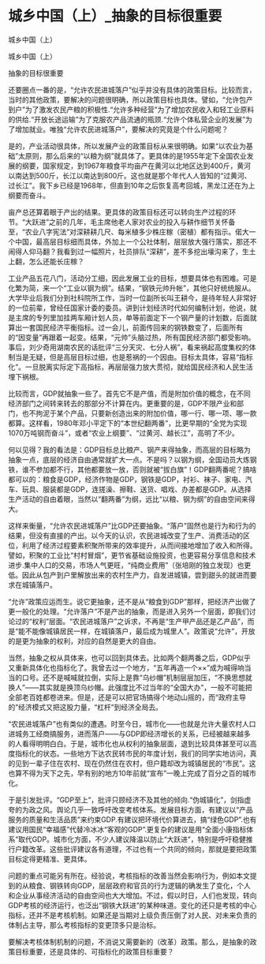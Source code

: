 # 城乡中国（上）_抽象的目标很重要

城乡中国（上）

城乡中国（上）

抽象的目标很重要

还要圈点一番的是，“允许农民进城落户”似乎并没有具体的政策目标。比较而言，当时的其他政策，要解决的问题很明确，所以政策目标也具体。譬如，“允许包产到户”为了激发农民产粮的积极性.“允许多种经营”为了增加农民收入和轻工业原料的供给.“开放长途运输”为了克服农产品流通的瓶颈.“允许个体私营企业的发展”为了增加就业。唯独“允许农民进城落户”，要解决的究竟是个什么问题呢？

是的，产业活动很具体，所以发展产业的政策目标从来很明确。如果“以农业为基础”太原则，那么后来的“以粮为纲”就具体了。更具体的是1955年定下全国农业发展的纲要，国家规定，到1967年粮食平均亩产在黄河以北地区达到400斤，黄河以南达到500斤，长江以南达到800斤。这也就是那个年代人人皆知的“过黄河、过长江”。我下乡已经是1968年，但直到10年之后恢复高考回城，黑龙江还在为上纲要而奋斗。

亩产总还算着眼于产出的结果。更具体的政策目标还可以转向生产过程的环节。“大跃进”之前的几年，毛主席他老人家对农业的投入与耕作细节关怀备至，“农业八字宪法”对深耕耕几尺、每米植多少株庄稼（密植）都有指示。偌大一个中国，最高层目标细而具体，外加上一个公社体制，层层放大强行落实，那还不闹得人仰马翻？我看到过一幅照片，社员排队“深耕”，差不多挖出壕沟来了，生土上翻，怎么还能长庄稼？

工业产品五花八门，活动分工细，因此发展工业的目标，想要具体也有困难。可是化繁为简，来一个“工业以钢为纲”。结果，“钢铁元帅升帐”，其他只好统统服从。大学毕业后我们分到社科院所工作，当时一位副所长叫王耕今，是待年轻人非常好的一位前辈，曾经任国家计委的委员。讲到计划经济时代如何编制计划，他说，就是主席的专列里加挂两车厢计划人员，单等前面定下一个钢产量的计划数，后面就算出一套国民经济平衡指标。过一会儿，前面传回来的钢铁数变了，后面所有的“因变量”再跟着一起变。结果，“元帅”头脑过热，所有国民经济部门都受影响。事后，刘少奇用湖南农民的话批评“三分天灾、七分人祸”，看来祸起高度集权的体制当是无疑，但是高层目标过细，也是惹祸的一个因由。目标太具体，容易“指标化”。一旦脱离实际定下高指标，再层层强力放大贯彻，就给国民经济和人民生活埋下祸根。

比较而言，GDP就抽象一些了。首先它不是产值，而是附加价值的概念，在不同经济部门之间转来转去的那部分不计算在内。更重要的是，GDP不限产业和部门，也不拘泥于某个产品，只要新创造出来的附加价值，哪一行、哪一项、哪一款都算。这样看，1980年邓小平定下的“本世纪翻两番”，比更早期的“全党为实现1070万吨钢而奋斗”，或者“农业上纲要”、“过黄河、越长江”，高明了不少。

何以见得？我的看法是：GDP目标总比粮产、钢产来得抽象，而高层的目标略为抽象一点，底层的经济自由通常就扩大一点。不是吗？以钢为纲，全国动员大炼钢铁，谁不参加都不行，其他都要放一放，否则就被“拔白旗”！GDP翻两番呢？搞啥都可以的：粮食是GDP，经济作物是GDP，钢铁是GDP，衬衫、袜子、家电、汽车、玩具、服装都是GDP，连搓澡、擦鞋、送货、唱戏、办差都是GDP。从选择生产活动的自由着眼，当然以“翻两番”为纲，远比“以粮、钢为纲”的自由空间来得大。

这样来衡量，“允许农民进城落户”比GDP还要抽象。“落户”固然也是行为和行为的结果，但没有直接的产出。以今天的认识，农民进城改变了生产、消费活动的区位，利用了经济过程要素积聚所带来的效率提升，从而间接地增加了收入和所得。譬如，积聚的工业比“村村冒烟”，更节省基础设施投资，也更容易分享信息和技术进步.集中人口的交易，市场人气更旺，“纯商业费用”（张培刚的独立发现）也更低。因此从包产到户里解放出来的农村生产力，自发进城镇，尝到甜头的就进而要求在城镇落户。

“允许”政策应运而生。说它更抽象，还不是从“粮食到GDP”那样，把经济产出做了更一般化的处理。“允许落户”不是产出的抽象，而是进入另外一个层面，即我们讨论过的“权利”层面。“农民进城落户”之诉求，不再是“生产甲产品还是乙产品”，而是“能不能像城镇居民一样，在城镇落户，最后成为城里人”。政策说“允许”，开放的是更为抽象的权利，对应的自然是更大的自由。

当然，抽象之权从具体来，也可以回到具体去。比如两个翻两番之后，GDP似乎又重新具体化也指标化了。我曾去过一个地方，“五年再造一个××”成为喊得响当当的口号。还不是喊喊就拉倒，实际上是靠“乌纱帽”机制层层加压，“不换思想就换人”——其实就是换顶乌纱帽。此强度比不过当年的“全国大办”，一般不可能把全部老百姓都卷进来。但是，还是可以把官场搞得个地动山摇的，而“政府主导的”经济模式又把这股力量，“杠杆”到经济全局去。

“农民进城落户”也有类似的遭遇。时至今日，城市化——也就是允许大量农村人口进城务工经商搞服务，进而落户——与GDP即经济增长的关系，已经被越来越多的人看得明明白白。于是，城市化也从权利的抽象层面，退到比较具体甚至可以高度指标化的状态。一些地方下达农民转市民的年度计划，我们的同学实地访问，真的见到一辈子住在农村、现在仍然住在农村，但户籍却改为城镇居民的“市民”。这也算不得为天下之先，早有别的地方10年前就“宣布”一晚上完成了百分之百的城市化。

于是引发批评。“GDP至上”，批评只顾经济不及其他的倾向.“伪城镇化”，剑指虚夸的为政之风。舆论几乎一致呼吁改变考核体系。发展目标方面，有建议以“产品服务的质量和生活品质”来约束GDP.有建议把环境代价算进去，搞“绿色GDP”.也有建议用国民“幸福感”代替冷冰冰“客观的GDP”.更复杂的建议是用“全面小康指标体系”取代GDP。城市化方面，不少人建议降温以防止“大跃进”，特别是呼吁稳健推行户籍改革。这些批评建议各有道理，不过也有一个共同的倾向，那就是要把政策目标定得更精准、更具体。

问题的重点可能另有所在。经验说，考核指标的改善当然会影响行为，例如本文提到的从粮食、钢铁转向GDP，层层政府和官员的行为逻辑的确发生了变化，个人和企业从事经济活动的自由空间也大大增加。不过，假以时日，人们也发现，转向GDP考核的经济运行，也泛出“钢铁大跃进”的某种味道。变化的还只是考核的中心指标，还并不是考核机制。如果还是当期对上级负责压倒了对人民、对未来负责的体制占主导，那么考核指标的变更顶多只是治标。

要解决考核体制机制的问题，不消说又需要新的（改革）政策。那么，是抽象的政策目标重要，还是具体的、可指标化的政策目标重要？